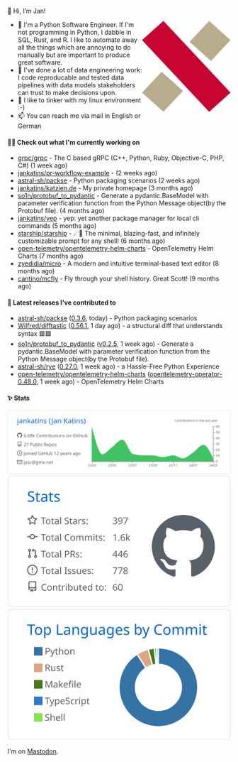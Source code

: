 👋 Hi, I’m Jan!

<img align="right" src="https://raw.githubusercontent.com/kreuzwerkerbot/kreuzwerkerbot/master/assets/xw.png" width="200">

- 🌱 I'm a Python Software Engineer. If I'm not programming in Python, I dabble in SQL, Rust, and R. 
  I like to automate away all the things which are annoying to do manually but are important to produce great software.
- 💪 I've done a lot of data engineering work: I code reproducable and tested data pipelines with 
  data models stakeholders can trust to make decisions upon.
- 💞️ I like to tinker with my linux environment :-)
- 📫 You can reach me via mail in English or German

#### 👩‍💻 Check out what I'm currently working on

- [grpc/grpc](https://github.com/grpc/grpc) - The C based gRPC (C&#43;&#43;, Python, Ruby, Objective-C, PHP, C#) (1 week ago)
- [jankatins/pr-workflow-example](https://github.com/jankatins/pr-workflow-example) -  (2 weeks ago)
- [astral-sh/packse](https://github.com/astral-sh/packse) - Python packaging scenarios (2 weeks ago)
- [jankatins/katzien.de](https://github.com/jankatins/katzien.de) - My private homepage (3 months ago)
- [so1n/protobuf_to_pydantic](https://github.com/so1n/protobuf_to_pydantic) - Generate a pydantic.BaseModel with parameter verification function from the Python Message object(by the Protobuf file). (4 months ago)
- [jankatins/yep](https://github.com/jankatins/yep) - yep: yet another package manager for local cli commands (5 months ago)
- [starship/starship](https://github.com/starship/starship) - ☄🌌️  The minimal, blazing-fast, and infinitely customizable prompt for any shell! (6 months ago)
- [open-telemetry/opentelemetry-helm-charts](https://github.com/open-telemetry/opentelemetry-helm-charts) - OpenTelemetry Helm Charts (7 months ago)
- [zyedidia/micro](https://github.com/zyedidia/micro) - A modern and intuitive terminal-based text editor (8 months ago)
- [cantino/mcfly](https://github.com/cantino/mcfly) - Fly through your shell history. Great Scott! (9 months ago)

#### 🔭 Latest releases I've contributed to

- [astral-sh/packse](https://github.com/astral-sh/packse) ([0.3.6](https://github.com/astral-sh/packse/releases/tag/0.3.6), today) - Python packaging scenarios
- [Wilfred/difftastic](https://github.com/Wilfred/difftastic) ([0.56.1](https://github.com/Wilfred/difftastic/releases/tag/0.56.1), 1 day ago) - a structural diff that understands syntax 🟥🟩
- [so1n/protobuf_to_pydantic](https://github.com/so1n/protobuf_to_pydantic) ([v0.2.5](https://github.com/so1n/protobuf_to_pydantic/releases/tag/v0.2.5), 1 week ago) - Generate a pydantic.BaseModel with parameter verification function from the Python Message object(by the Protobuf file).
- [astral-sh/rye](https://github.com/astral-sh/rye) ([0.27.0](https://github.com/astral-sh/rye/releases/tag/0.27.0), 1 week ago) - a Hassle-Free Python Experience
- [open-telemetry/opentelemetry-helm-charts](https://github.com/open-telemetry/opentelemetry-helm-charts) ([opentelemetry-operator-0.48.0](https://github.com/open-telemetry/opentelemetry-helm-charts/releases/tag/opentelemetry-operator-0.48.0), 1 week ago) - OpenTelemetry Helm Charts


#### ✨ Stats

  [![](https://raw.githubusercontent.com/jankatins/jankatins/master/profile-summary-card-output/github/0-profile-details.svg)](https://github.com/vn7n24fzkq/github-profile-summary-cards)
  [![](https://raw.githubusercontent.com/jankatins/jankatins/master/profile-summary-card-output/github/3-stats.svg)](https://github.com/vn7n24fzkq/github-profile-summary-cards)
  [![](https://raw.githubusercontent.com/jankatins/jankatins/master/profile-summary-card-output/github/2-most-commit-language.svg)](https://github.com/vn7n24fzkq/github-profile-summary-cards)

I'm on <a rel="me" href="https://fosstodon.org/@jankatins">Mastodon</a>.
